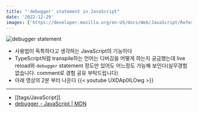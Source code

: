 ```yaml
---
title: "'debugger' statement in JavaScript"
date: '2022-12-29'
images: ['https://developer.mozilla.org/en-US/docs/Web/JavaScript/Reference/Statements/debugger/screen_shot_2014-02-07_at_9.14.35_am.png']
---
```

![debugger statement](https://developer.mozilla.org/en-US/docs/Web/JavaScript/Reference/Statements/debugger/screen_shot_2014-02-07_at_9.14.35_am.png)

- 사용법이 독특하다고 생각하는 JavaScript의 기능이다
- TypeScript처럼 transpile하는 언어는 디버깅을 어떻게 하는지 궁금했는데 live reload와 `debugger` statement 정도만 있어도 어느정도 가능해 보인다(실무경험 없습니다. comment로 경험 공유 부탁드립니다)
- 아래 영상의 2분 부터 나온다
{{< youtube UXDAp0ILOwg >}}

---
- [[tags/JavaScript]]
- [debugger - JavaScript | MDN](https://developer.mozilla.org/en-US/docs/Web/JavaScript/Reference/Statements/debugger)